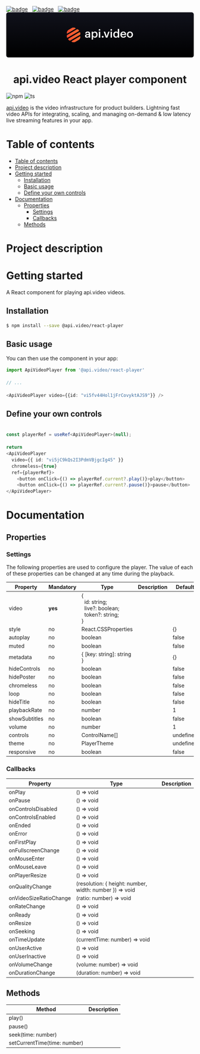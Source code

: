 [![badge](https://img.shields.io/twitter/follow/api_video?style=social)](https://twitter.com/intent/follow?screen_name=api_video) &nbsp; [![badge](https://img.shields.io/github/stars/apivideo/api.video-react-player?style=social)](https://github.com/apivideo/api.video-react-player) &nbsp; [![badge](https://img.shields.io/discourse/topics?server=https%3A%2F%2Fcommunity.api.video)](https://community.api.video)
![](https://github.com/apivideo/API_OAS_file/blob/master/apivideo_banner.png)
<h1 align="center">api.video React player component</h1>

![npm](https://img.shields.io/npm/v/@api.video/react-player) ![ts](https://badgen.net/badge/-/TypeScript/blue?icon=typescript&label)


[api.video](https://api.video) is the video infrastructure for product builders. Lightning fast video APIs for integrating, scaling, and managing on-demand & low latency live streaming features in your app.

# Table of contents

- [Table of contents](#table-of-contents)
- [Project description](#project-description)
- [Getting started](#getting-started)
  - [Installation](#installation)
  - [Basic usage](#basic-usage)
  - [Define your own controls](#define-your-own-controls)
- [Documentation](#documentation)
  - [Properties](#properties)
    - [Settings](#settings)
    - [Callbacks](#callbacks)
  - [Methods](#methods)

# Project description


# Getting started

A React component for playing api.video videos.

## Installation

```sh
$ npm install --save @api.video/react-player
```

## Basic usage

You can then use the component in your app: 

```typescript
import ApiVideoPlayer from '@api.video/react-player'

// ...

<ApiVideoPlayer video={{id: "vi5fv44Hol1jFrCovyktAJS9"}} />
```


## Define your own controls

```typescript

const playerRef = useRef<ApiVideoPlayer>(null);

return
<ApiVideoPlayer      
  video={{ id: "vi5jC9kQs2I3PdmVBjgcIg45" }}
  chromeless={true}
  ref={playerRef}>
    <button onClick={() => playerRef.current?.play()}>play</button>
    <button onClick={() => playerRef.current?.pause()}>pause</button>
</ApiVideoPlayer>
```

# Documentation

## Properties

### Settings

The following properties are used to configure the player. The value of each of these properties can be changed at any time during the playback.

| Property      | Mandatory | Type                                                                                             | Description | Default   |
| ------------- | --------- | ------------------------------------------------------------------------------------------------ | ----------- | --------- |
| video         | **yes**   | {<br>&nbsp;&nbsp;id: string;<br>&nbsp;&nbsp;live?: boolean; <br>&nbsp;&nbsp;token?: string;<br>} |             |           |
| style         | no        | React.CSSProperties                                                                              |             | {}        |
| autoplay      | no        | boolean                                                                                          |             | false     |
| muted         | no        | boolean                                                                                          |             | false     |
| metadata      | no        | { [key: string]: string }                                                                        |             | {}        |
| hideControls  | no        | boolean                                                                                          |             | false     |
| hidePoster    | no        | boolean                                                                                          |             | false     |
| chromeless    | no        | boolean                                                                                          |             | false     |
| loop          | no        | boolean                                                                                          |             | false     |
| hideTitle     | no        | boolean                                                                                          |             | false     |
| playbackRate  | no        | number                                                                                           |             | 1         |
| showSubtitles | no        | boolean                                                                                          |             | false     |
| volume        | no        | number                                                                                           |             | 1         |
| controls      | no        | ControlName[]                                                                                    |             | undefined |
| theme         | no        | PlayerTheme                                                                                      |             | undefined |
| responsive    | no        | boolean                                                                                          |             | false     |

### Callbacks

| Property               | Type                                                    | Description |
| ---------------------- | ------------------------------------------------------- | ----------- |
| onPlay                 | () => void                                              |             |
| onPause                | () => void                                              |             |
| onControlsDisabled     | () => void                                              |             |
| onControlsEnabled      | () => void                                              |             |
| onEnded                | () => void                                              |             |
| onError                | () => void                                              |             |
| onFirstPlay            | () => void                                              |             |
| onFullscreenChange     | () => void                                              |             |
| onMouseEnter           | () => void                                              |             |
| onMouseLeave           | () => void                                              |             |
| onPlayerResize         | () => void                                              |             |
| onQualityChange        | (resolution: { height: number, width: number }) => void |             |
| onVideoSizeRatioChange | (ratio: number) => void                                 |             |
| onRateChange           | () => void                                              |             |
| onReady                | () => void                                              |             |
| onResize               | () => void                                              |             |
| onSeeking              | () => void                                              |             |
| onTimeUpdate           | (currentTime: number) => void                           |             |
| onUserActive           | () => void                                              |             |
| onUserInactive         | () => void                                              |             |
| onVolumeChange         | (volume: number) => void                                |             |
| onDurationChange       | (duration: number) => void                              |             |

## Methods

| Method                       | Description |
| ---------------------------- | ----------- |
| play()                       |             |
| pause()                      |             |
| seek(time: number)           |             |
| setCurrentTime(time: number) |             |